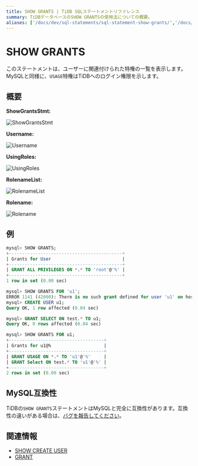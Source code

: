 ```yaml
---
title: SHOW GRANTS | TiDB SQLステートメントリファレンス
summary: TiDBデータベースのSHOW GRANTSの使用法についての概要。
aliases: ['/docs/dev/sql-statements/sql-statement-show-grants/','/docs/dev/reference/sql/statements/show-grants/']
---
```


# SHOW GRANTS

このステートメントは、ユーザーに関連付けられた特権の一覧を表示します。MySQLと同様に、`USAGE`特権はTiDBへのログイン権限を示します。

## 概要

**ShowGrantsStmt:**

![ShowGrantsStmt](/media/sqlgram/ShowGrantsStmt.png)

**Username:**

![Username](/media/sqlgram/Username.png)

**UsingRoles:**

![UsingRoles](/media/sqlgram/UsingRoles.png)

**RolenameList:**

![RolenameList](/media/sqlgram/RolenameList.png)

**Rolename:**

![Rolename](/media/sqlgram/Rolename.png)

## 例

```sql
mysql> SHOW GRANTS;
+-------------------------------------------+
| Grants for User                           |
+-------------------------------------------+
| GRANT ALL PRIVILEGES ON *.* TO 'root'@'%' |
+-------------------------------------------+
1 row in set (0.00 sec)

mysql> SHOW GRANTS FOR 'u1';
ERROR 1141 (42000): There is no such grant defined for user 'u1' on host '%'
mysql> CREATE USER u1;
Query OK, 1 row affected (0.04 sec)

mysql> GRANT SELECT ON test.* TO u1;
Query OK, 0 rows affected (0.04 sec)

mysql> SHOW GRANTS FOR u1;
+------------------------------------+
| Grants for u1@%                    |
+------------------------------------+
| GRANT USAGE ON *.* TO 'u1'@'%'     |
| GRANT Select ON test.* TO 'u1'@'%' |
+------------------------------------+
2 rows in set (0.00 sec)
```

## MySQL互換性

TiDBの`SHOW GRANTS`ステートメントはMySQLと完全に互換性があります。互換性の違いがある場合は、[バグを報告してください](https://docs.pingcap.com/tidb/stable/support)。

## 関連情報

* [SHOW CREATE USER](/sql-statements/sql-statement-show-create-user.md)
* [GRANT](/sql-statements/sql-statement-grant-privileges.md)